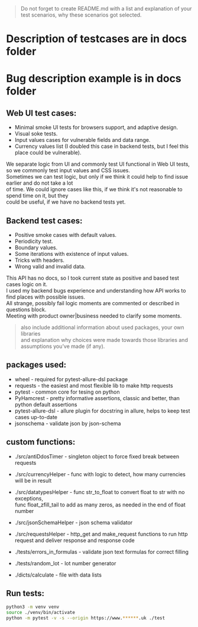 > Do not forget to create README.md with a list and explanation of your test scenarios,
why these scenarios got selected.  

# Description of testcases are in docs folder  
# Bug description example is in docs folder  
  
## Web UI test cases:  
- Minimal smoke UI tests for browsers support, and adaptive design.  
- Visual soke tests.  
- Input values cases for vulnerable fields and data range.  
- Currency values list (I doubled this case in backend tests, but I feel this place could be vulnerable).  
  
We separate logic from UI and commonly test UI functional in Web UI tests,  
so we commonly test input values and CSS issues.  
Sometimes we can test logic, but only if we think it could help to find issue earlier and do not take a lot  
of time. We could ignore cases like this, if we think it's not reasonable to spend time on it, but they  
could be useful, if we have no backend tests yet.  
  
## Backend test cases:  
- Positive smoke cases with default values.  
- Periodicity test.  
- Boundary values.  
- Some iterations with existence of input values.  
- Tricks with headers.  
- Wrong valid and invalid data.  
  
This API has no docs, so I took current state as positive and based test cases logic on it.  
I used my backend bugs experience and understanding how API works to find places with possible issues.  
All strange, possibly fail logic moments are commented or described in questions block.  
Meeting with product owner|business needed to clarify some moments.  
  
> also include additional information about used packages, your own libraries  
> and explanation why choices were made towards those libraries and assumptions you’ve made (if any).  
  
## packages used:  
- wheel - required for pytest-allure-dsl package  
- requests - the easiest and most flexible lib to make http requests  
- pytest - common core for tesing on python  
- PyHamcrest - pretty informative assertions, classic and better, than python default assertions  
- pytest-allure-dsl - allure plugin for docstring in allure, helps to keep test cases up-to-date  
- jsonschema - validate json by json-schema  
  
## custom functions:  
- ./src/antiDdosTimer - singleton object to force fixed break between requests  
- ./src/currencyHelper - func with logic to detect, how many currencies will be in result  
- ./src/datatypesHelper - func str_to_float to convert float to str with no exceptions,  
func float_zfill_tail to add as many zeros, as needed in the end of float number  
- ./src/jsonSchemaHelper - json schema validator  
- ./src/requestsHelper - http_get and make_request functions to run http request and deliver response and response code  
  
- ./tests/errors_in_formulas - validate json text formulas for correct filling  
- ./tests/random_lot - lot number generator  
  
- ./dicts/calculate - file with data lists
  
## Run tests:  
```bash  
python3 -m venv venv  
source ./venv/bin/activate  
python -m pytest -v -s --origin https://www.******.uk ./test
```  
  